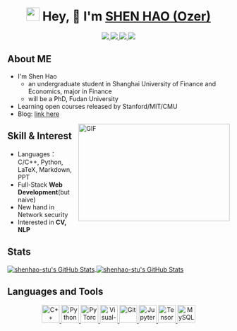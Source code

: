 <h1 align="center">
  <img src="https://emojis.slackmojis.com/emojis/images/1531849430/4246/blob-sunglasses.gif?1531849430" width="30"/> Hey, 👋  I'm <a href="https://www.zhihu.com/people/shenhao-63" target="_blank">SHEN HAO (Ozer)</a>
</h1>
<p align="center">
  <a href="https://github.com/shenhao-stu">
    <img src="https://badges.strrl.dev/visits/shenhao-stu/shenhao-stu?style=flat-square&color=black&logo=github">
  </a>
  <a href="https://github.com/shenhao-stu">
    <img src="https://badges.strrl.dev/years/shenhao-stu?style=flat-square&color=black&logo=github">
  </a>
  <a href="https://github.com/shenhao-stu?tab=repositories">
    <img src="https://badges.strrl.dev/repos/shenhao-stu?style=flat-square&color=black&logo=github">
  </a>
  <a href="https://github.com/shenhao-stu">
    <img src="https://badges.strrl.dev/commits/monthly/shenhao-stu?style=flat-square&color=black&logo=github">
  </a>
<!--   <a href="https://gist.github.com/shenhao-stu">
    <img src="https://badges.pufler.dev/gists/shenhao-stu?style=flat-square&color=black&logo=github">
  </a>
  <a href="https://github.com/shenhao-stu">
    <img src="https://badges.pufler.dev/commits/monthly/shenhao-stu?style=flat-square&color=black&logo=github">
  </a> -->
</p>

## About ME

- I'm Shen Hao
  -  an undergraduate student in Shanghai University of Finance and Economics, major in Finance
  -  will be a PhD, Fudan University
- Learning open courses released by Stanford/MIT/CMU
- Blog: [link here](https://www.zhihu.com/people/shenhao-63)

<img align="right" alt="GIF" src="https://github.com/abhisheknaiidu/abhisheknaiidu/blob/master/code.gif?raw=true" width="343" height="220" title="Do what you like, and do it best!">

## Skill & Interest
- Languages：C/C++, Python, LaTeX, Markdown, PPT
- Full-Stack **Web Development**(but naive)
- New hand in Network security
- Interested in **CV, NLP** 

## Stats
<a href="https://github.com/shenhao-stu/shenhao-stu">
  <img align="center" src="https://github-readme-stats.vercel.app/api/top-langs/?username=shenhao-stu&langs_count=10&layout=compact&exclude_repo=shenhao-stu.github.io" alt="shenhao-stu's GitHub Stats" /></a><a href="https://github.com/shenhao-stu">
  <img align="center" src="https://github-readme-stats.vercel.app/api?username=shenhao-stu&show_icons=true&line_height=27&count_private=true&title_color=333&text_color=777" alt="shenhao-stu's GitHub Stats" /></a>

## Languages and Tools
<p align="center">
<a href='https://en.cppreference.com/w/cpp'>
  <img src='https://cdn.jsdelivr.net/npm/simple-icons@6.20.0/icons/cplusplus.svg' alt='C++' height='40'>
</a>
<a href='https://www.python.org/'>
  <img src="https://www.vectorlogo.zone/logos/python/python-icon.svg" alt="Python" height="40"/>
</a>
<a href="https://pytorch.org/"> 
  <img src="https://www.vectorlogo.zone/logos/pytorch/pytorch-icon.svg" alt="PyTorch" height="40"/> 
</a>
<a href='https://code.visualstudio.com/'>
  <img src="https://www.vectorlogo.zone/logos/visualstudio_code/visualstudio_code-icon.svg" alt="Visual-Studio-Code" height="40"/> 
</a>
<a href='https://git-scm.com/'>
  <img src="https://www.vectorlogo.zone/logos/git-scm/git-scm-icon.svg" alt="Git" height="40"/>
</a>
<a href='https://jupyter.org/'>
  <img src="https://www.vectorlogo.zone/logos/jupyter/jupyter-icon.svg" alt="Jupyter" height="40"/> 
</a>
<a href='https://tensorflow.google.cn/'>
  <img src="https://www.vectorlogo.zone/logos/tensorflow/tensorflow-icon.svg" alt="TensorFlow" height="40"/> 
</a>
<a href='https://www.mysql.com/'>
  <img src="https://www.vectorlogo.zone/logos/mysql/mysql-icon.svg" alt="MySQL" height="40"/> 
</a>
</p>
